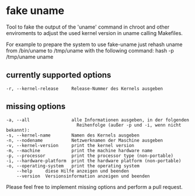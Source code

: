 # fake uname
Tool to fake the output of the 'uname' command in chroot and other enviroments
to adjust the used kernel version in uname calling Makefiles.


For example to prepare the system to use fake-uname just rehash uname
from /bin/uname to /tmp/uname with the following command:
    hash -p /tmp/uname uname

## currently supported options
    -r, --kernel-release     Release‐Nummer des Kernels ausgeben

## missing options
    -a, --all                alle Informationen ausgeben, in der folgenden
                               Reihenfolge (außer -p und -i, wenn nicht bekannt):
    -s, --kernel-name        Namen des Kernels ausgeben
    -n, --nodename           Netzwerknamen der Maschine ausgeben
    -v, --kernel-version     print the kernel version
    -m, --machine            print the machine hardware name
    -p, --processor          print the processor type (non-portable)
    -i, --hardware-platform  print the hardware platform (non-portable)
    -o, --operating-system   print the operating system
        --help     diese Hilfe anzeigen und beenden
        --version  Versionsinformation anzeigen und beenden

Please feel free to implement missing options and perform a pull request.
